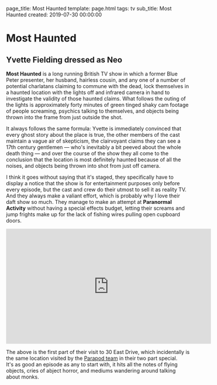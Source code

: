 page_title: Most Haunted 
template: page.html
tags: tv
sub_title: Most Haunted
created: 2019-07-30 00:00:00

# Most Haunted

## Yvette Fielding dressed as Neo

**Most Haunted** is a long running British TV show in which a former Blue Peter presenter, her husband, hairless cousin, and 
any one of a number of potential charlatans claiming to commune with the dead, lock themselves in a haunted location with the lights off
and infrared camera in hand to investigate the validity of those haunted claims. What follows the outing of the lights is
 approximately forty minutes of green tinged shaky cam footage of people screaming, psychics talking to themselves, 
 and objects being thrown into the frame from just outside the shot.

It always follows the same formula: Yvette is immediately convinced that every ghost story about the place is true,
the other members of the cast maintain a vague air of skepticism, the clairvoyant claims they can see a 17th century gentlemen &mdash; who's
inevitably a bit peeved about the whole death thing &mdash; and over the course of the show they all come to the conclusion that the location
is most definitely haunted because of all the noises, and objects being thrown into shot from just off camera.

I think it goes without saying that it's staged, they specifically have to display a notice that the show is for entertainment purposes only
before every episode, but the cast and crew do their utmost to sell it as reality TV. And they always make a valiant effort,
which is probably why I love their daft show so much. They manage to make an attempt at **Paranormal Activity** without 
having a special effects budget, letting their screams and jump frights make up for the lack of fishing wires pulling open 
cupboard doors.

<div class="youtube-holder">
    <iframe width="560" height="315" src="https://www.youtube.com/embed/5Q9oVU3b5JE" frameborder="0" allow="accelerometer; autoplay; encrypted-media; gyroscope; picture-in-picture" allowfullscreen></iframe>
</div>

The above is the first part of their visit to 30 East Drive, which incidentally is the same location visited by the [Parapod team](/blog/the-parapod-special.html) in their two part special.  
It's as good an episode as any to start with, it hits all the notes of flying objects, cries of abject horror, and mediums wandering around 
talking about monks. 

